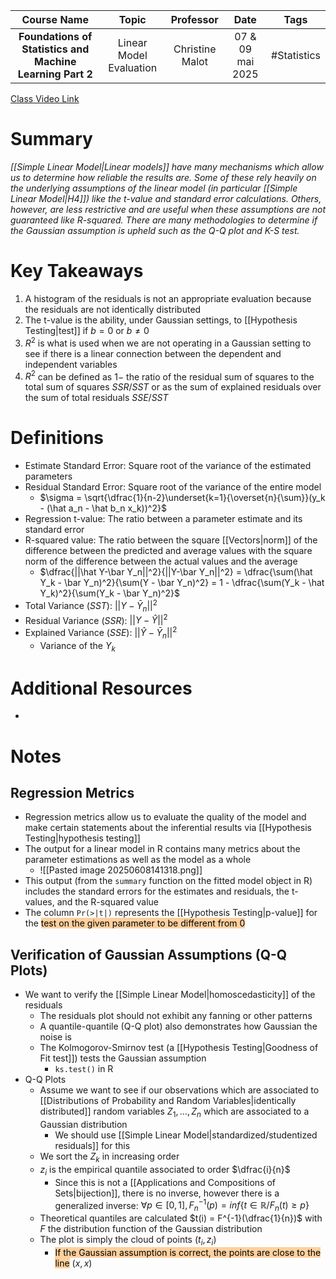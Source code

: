 |                        Course Name                        |          Topic          |    Professor    |       Date       |    Tags     |
| :-------------------------------------------------------: | :---------------------: | :-------------: | :--------------: | :---------: |
| **Foundations of Statistics and Machine Learning Part 2** | Linear Model Evaluation | Christine Malot | 07 & 09 mai 2025 | #Statistics |

[Class Video Link](https://dstisas-my.sharepoint.com/personal/blaise_pascal_nuc_dsti_institute/_layouts/15/stream.aspx?id=%2Fpersonal%2Fblaise%5Fpascal%5Fnuc%5Fdsti%5Finstitute%2FDocuments%2FRecordings%2FA24%20%2D%20Common%20Link%20DS%5FDE%5FDA%2D20250507%5F084913%2DMeeting%20Recording%201%2Emp4&ga=1&referrer=StreamWebApp%2EWeb&referrerScenario=AddressBarCopied%2Eview%2E9745aef7%2D0aa1%2D46f7%2Dafb3%2D6170b9eff77d)

# Summary
*[[Simple Linear Model|Linear models]] have many mechanisms which allow us to determine how reliable the results are. Some of these rely heavily on the underlying assumptions of the linear model (in particular [[Simple Linear Model|H4]]) like the t-value and standard error calculations. Others, however, are less restrictive and are useful when these assumptions are not guaranteed like R-squared. There are many methodologies to determine if the Gaussian assumption is upheld such as the Q-Q plot and K-S test.*

# Key Takeaways
1. A histogram of the residuals is not an appropriate evaluation because the residuals are not identically distributed
2. The t-value is the ability, under Gaussian settings, to [[Hypothesis Testing|test]] if $b=0$ or $b\ne0$
3. $R^2$ is what is used when we are not operating in a Gaussian setting to see if there is a linear connection between the dependent and independent variables
4. $R^2$ can be defined as $1 -$ the ratio of the residual sum of squares to the total sum of squares $SSR/SST$ or as the sum of explained residuals over the sum of total residuals $SSE/SST$

# Definitions
- Estimate Standard Error: Square root of the variance of the estimated parameters
- Residual Standard Error: Square root of the variance of the entire model
	- $\sigma = \sqrt{\dfrac{1}{n-2}\underset{k=1}{\overset{n}{\sum}}(y_k - (\hat a_n - \hat b_n x_k))^2}$
- Regression t-value: The ratio between a parameter estimate and its standard error
- R-squared value: The ratio between the square [[Vectors|norm]] of the difference between the predicted and average values with the square norm of the difference between the actual values and the average
	- $\dfrac{||\hat Y-\bar Y_n||^2}{||Y-\bar Y_n||^2} = \dfrac{\sum(\hat Y_k - \bar Y_n)^2}{\sum(Y - \bar Y_n)^2} = 1 - \dfrac{\sum(Y_k - \hat Y_k)^2}{\sum(Y_k - \bar Y_n)^2}$
- Total Variance ($SST$): $||Y - \bar Y_n||^2$
- Residual Variance ($SSR$): $||Y-\hat Y||^2$
- Explained Variance ($SSE$): $||\hat Y - \bar Y_n||^2$
	- Variance of the $Y_k$

# Additional Resources
- 

# Notes
## Regression Metrics
- Regression metrics allow us to evaluate the quality of the model and make certain statements about the inferential results via [[Hypothesis Testing|hypothesis testing]]
- The output for a linear model in R contains many metrics about the parameter estimations as well as the model as a whole
	- ![[Pasted image 20250608141318.png]]
- This output (from the `summary` function on the fitted model object in R) includes the standard errors for the estimates and residuals, the t-values, and the R-squared value
- The column `Pr(>|t|)` represents the [[Hypothesis Testing|p-value]] for the <mark style="background: #FFB86CA6;">test on the given parameter to be different from 0</mark>
## Verification of Gaussian Assumptions (Q-Q Plots)
- We want to verify the [[Simple Linear Model|homoscedasticity]] of the residuals
	- The residuals plot should not exhibit any fanning or other patterns
	- A quantile-quantile (Q-Q plot) also demonstrates how Gaussian the noise is
	- The Kolmogorov-Smirnov test (a [[Hypothesis Testing|Goodness of Fit test]]) tests the Gaussian assumption
		- `ks.test()` in R
- Q-Q Plots
	- Assume we want to see if our observations which are associated to [[Distributions of Probability and Random Variables|identically distributed]] random variables $Z_1, \dots, Z_n$ which are associated to a Gaussian distribution
		- We should use [[Simple Linear Model|standardized/studentized residuals]] for this
	- We sort the $Z_k$ in increasing order
	- $z_i$ is the empirical quantile associated to order $\dfrac{i}{n}$
		- Since this is not a [[Applications and Compositions of Sets|bijection]], there is no inverse, however there is a generalized inverse: $\forall p \in [0,1], F_n^{-1}(p) = inf\{t \in \mathbb R/F_n(t) \ge p\}$
	- Theoretical quantiles are calculated $t(i) = F^{-1}(\dfrac{1}{n})$ with $F$ the distribution function of the Gaussian distribution
	- The plot is simply the cloud of points $(t_i, z_i)$
		- <mark style="background: #FFB86CA6;">If the Gaussian assumption is correct, the points are close to the line</mark> $(x,x)$